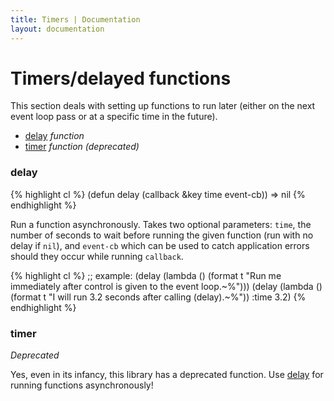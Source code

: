 ```yaml
---
title: Timers | Documentation
layout: documentation
---
```


<a id="timers"></a>
Timers/delayed functions
========================
This section deals with setting up functions to run later (either on the next
event loop pass or at a specific time in the future).

- [delay](#delay) _function_
- [timer](#timer) _function (deprecated)_

<a id="delay"></a>
### delay
{% highlight cl %}
(defun delay (callback &key time event-cb))
  => nil
{% endhighlight %}

Run a function asynchronously. Takes two optional parameters: `time`, the number
of seconds to wait before running the given function (run with no delay if
`nil`), and `event-cb` which can be used to catch application errors should they
occur while running `callback`.

{% highlight cl %}
;; example:
(delay (lambda () (format t "Run me immediately after control is given to the event loop.~%")))
(delay (lambda () (format t "I will run 3.2 seconds after calling (delay).~%")) :time 3.2)
{% endhighlight %}

<a id="timer"></a>
### timer
_Deprecated_

Yes, even in its infancy, this library has a deprecated function. Use
[delay](#delay) for running functions asynchronously!

